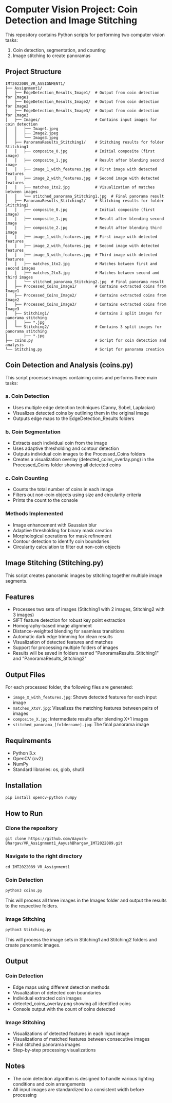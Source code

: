 # Computer Vision Project: Coin Detection and Image Stitching

This repository contains Python scripts for performing two computer vision tasks:
1. Coin detection, segmentation, and counting
2. Image stitching to create panoramas

## Project Structure

```
IMT2022089_VR_ASSIGNMENT1/
├── Assignment1/
│   ├── EdgeDetection_Results_Image1/  # Output from coin detection for Image1
│   ├── EdgeDetection_Results_Image2/  # Output from coin detection for Image2
│   ├── EdgeDetection_Results_Image3/  # Output from coin detection for Image3
│   ├── Images/                        # Contains input images for coin detection
│   │   ├── Image1.jpeg
│   │   ├── Image2.jpeg
│   │   └── Image3.jpeg
│   ├── PanoramaResults_Stitching1/    # Stitching results for folder Stitching1
│   │   ├── composite_0.jpg            # Initial composite (first image)
│   │   ├── composite_1.jpg            # Result after blending second image
│   │   ├── image_1_with_features.jpg  # First image with detected features
│   │   ├── image_2_with_features.jpg  # Second image with detected features
│   │   ├── matches_1to2.jpg           # Visualization of matches between images
│   │   └── stitched_panorama_Stitching1.jpg  # Final panorama result
│   ├── PanoramaResults_Stitching2/    # Stitching results for folder Stitching2
│   │   ├── composite_0.jpg            # Initial composite (first image)
│   │   ├── composite_1.jpg            # Result after blending second image
│   │   ├── composite_2.jpg            # Result after blending third image
│   │   ├── image_1_with_features.jpg  # First image with detected features
│   │   ├── image_2_with_features.jpg  # Second image with detected features
│   │   ├── image_3_with_features.jpg  # Third image with detected features
│   │   ├── matches_1to2.jpg           # Matches between first and second images
│   │   ├── matches_2to3.jpg           # Matches between second and third images
│   │   └── stitched_panorama_Stitching2.jpg  # Final panorama result
│   ├── Processed_Coins_Image1/        # Contains extracted coins from Image1
│   ├── Processed_Coins_Image2/        # Contains extracted coins from Image2
│   ├── Processed_Coins_Image3/        # Contains extracted coins from Image3
│   ├── Stitching1/                    # Contains 2 split images for panorama stitching
│   │   ├── *.jpg
│   └── Stitching2/                    # Contains 3 split images for panorama stitching
│       ├── *.jpg
├── coins.py                           # Script for coin detection and analysis
└── Stitching.py                       # Script for panorama creation
```

## Coin Detection and Analysis (coins.py)

This script processes images containing coins and performs three main tasks:

### a. Coin Detection 
- Uses multiple edge detection techniques (Canny, Sobel, Laplacian)
- Visualizes detected coins by outlining them in the original image
- Outputs edge maps to the EdgeDetection_Results folders

### b. Coin Segmentation
- Extracts each individual coin from the image
- Uses adaptive thresholding and contour detection
- Outputs individual coin images to the Processed_Coins folders
- Creates a visualization overlay (detected_coins_overlay.png) in the Processed_Coins folder showing all detected coins

### c. Coin Counting
- Counts the total number of coins in each image
- Filters out non-coin objects using size and circularity criteria
- Prints the count to the console

### Methods Implemented
- Image enhancement with Gaussian blur
- Adaptive thresholding for binary mask creation
- Morphological operations for mask refinement
- Contour detection to identify coin boundaries
- Circularity calculation to filter out non-coin objects

## Image Stitching (Stitching.py)

This script creates panoramic images by stitching together multiple image segments.

## Features

- Processes two sets of images (Stitching1 with 2 images, Stitching2 with 3 images)
- SIFT feature detection for robust key point extraction
- Homography-based image alignment
- Distance-weighted blending for seamless transitions
- Automatic dark edge trimming for clean results
- Visualization of detected features and matches
- Support for processing multiple folders of images
- Results will be saved in folders named "PanoramaResults_Stitching1" and "PanoramaResults_Stitching2"

## Output Files

For each processed folder, the following files are generated:

- `image_X_with_features.jpg`: Shows detected features for each input image
- `matches_XtoY.jpg`: Visualizes the matching features between pairs of images
- `composite_X.jpg`: Intermediate results after blending X+1 images
- `stitched_panorama_[foldername].jpg`: The final panorama image

## Requirements

- Python 3.x
- OpenCV (cv2)
- NumPy
- Standard libraries: os, glob, shutil

## Installation

```bash
pip install opencv-python numpy
```

## How to Run

### Clone the repository
```
git clone https://github.com/Aayush-Bhargav/VR_Assignment1_AayushBhargav_IMT2022089.git
```
### Navigate to the right directory
```
cd IMT2022089_VR_Assignment1
```
### Coin Detection
```bash
python3 coins.py
```
This will process all three images in the Images folder and output the results to the respective folders.

### Image Stitching
```bash
python3 Stitching.py
```
This will process the image sets in Stitching1 and Stitching2 folders and create panoramic images.

## Output

### Coin Detection
- Edge maps using different detection methods
- Visualization of detected coin boundaries
- Individual extracted coin images
- detected_coins_overlay.png showing all identified coins
- Console output with the count of coins detected

### Image Stitching
- Visualizations of detected features in each input image
- Visualizations of matched features between consecutive images
- Final stitched panorama images
- Step-by-step processing visualizations

## Notes
- The coin detection algorithm is designed to handle various lighting conditions and coin arrangements
- All input images are standardized to a consistent width before processing
